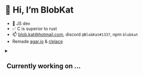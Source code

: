 # 👋 Hi, I’m BlobKat
- 👀 JS dev
- ✅ C is superior to rust
- 📫 blob.kat@hotmail.com, discord `@BlobKat#1337`, npm `blobkat`
- Remade [agar.io](https://agar.chit.cf) & [r/place](https://rplace.tk)
<details>
  <summary><h2>&nbsp;Currently working on ...</h2></summary>
  <a href="https://www.youtube.com/watch?v=QB7ACr7pUuE">[redacted]</a>
</details>
<!--- Hey, you found the secret! I'm working on a minecraft knockoff lol. Msg me on discord for more info --->
